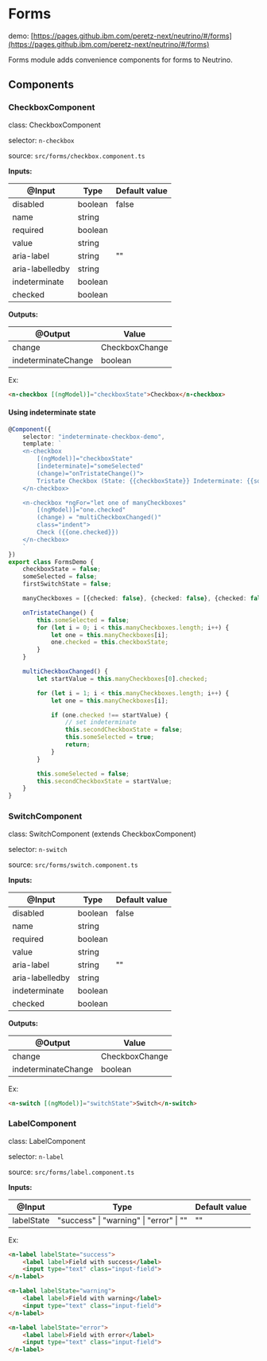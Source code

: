 # Forms

demo: [https://pages.github.ibm.com/peretz-next/neutrino/#/forms](https://pages.github.ibm.com/peretz-next/neutrino/#/forms)

Forms module adds convenience components for forms to Neutrino.

## Components
### CheckboxComponent
class: CheckboxComponent

selector: `n-checkbox`

source: `src/forms/checkbox.component.ts`

**Inputs:**

| @Input          | Type     | Default value |
| --------------- | -------- | ------------- |
| disabled        | boolean  | false         |
| name            | string   |               |
| required        | boolean  |               |
| value           | string   |               |
| aria-label      | string   | ""            |
| aria-labelledby | string   |               |
| indeterminate   | boolean  |               |
| checked         | boolean  |               |

**Outputs:**

| @Output             | Value          |
| ------------------- | -------------- |
| change              | CheckboxChange |
| indeterminateChange | boolean        |

Ex:
```html
<n-checkbox [(ngModel)]="checkboxState">Checkbox</n-checkbox>
```

#### Using indeterminate state

```typescript
@Component({
	selector: "indeterminate-checkbox-demo",
	template: `
	<n-checkbox
		[(ngModel)]="checkboxState"
		[indeterminate]="someSelected"
		(change)="onTristateChange()">
		Tristate Checkbox (State: {{checkboxState}} Indeterminate: {{someSelected}})
	</n-checkbox>

	<n-checkbox *ngFor="let one of manyCheckboxes"
		[(ngModel)]="one.checked"
		(change) = "multiCheckboxChanged()"
		class="indent">
		Check ({{one.checked}})
	</n-checkbox>
	`
})
export class FormsDemo {
	checkboxState = false;
	someSelected = false;
	firstSwitchState = false;

	manyCheckboxes = [{checked: false}, {checked: false}, {checked: false}, {checked: false}];

	onTristateChange() {
		this.someSelected = false;
		for (let i = 0; i < this.manyCheckboxes.length; i++) {
			let one = this.manyCheckboxes[i];
			one.checked = this.checkboxState;
		}
	}

	multiCheckboxChanged() {
		let startValue = this.manyCheckboxes[0].checked;

		for (let i = 1; i < this.manyCheckboxes.length; i++) {
			let one = this.manyCheckboxes[i];

			if (one.checked !== startValue) {
				// set indeterminate
				this.secondCheckboxState = false;
				this.someSelected = true;
				return;
			}
		}

		this.someSelected = false;
		this.secondCheckboxState = startValue;
	}
}
```

### SwitchComponent
class: SwitchComponent (extends CheckboxComponent)

selector: `n-switch`

source: `src/forms/switch.component.ts`

**Inputs:**

| @Input          | Type     | Default value |
| --------------- | -------- | ------------- |
| disabled        | boolean  | false         |
| name            | string   |               |
| required        | boolean  |               |
| value           | string   |               |
| aria-label      | string   | ""            |
| aria-labelledby | string   |               |
| indeterminate   | boolean  |               |
| checked         | boolean  |               |

**Outputs:**

| @Output             | Value          |
| ------------------- | -------------- |
| change              | CheckboxChange |
| indeterminateChange | boolean        |

Ex:
```html
<n-switch [(ngModel)]="switchState">Switch</n-switch>
```

### LabelComponent
class: LabelComponent

selector: `n-label`

source: `src/forms/label.component.ts`

**Inputs:**

| @Input          | Type                                     | Default value |
| --------------- | ---------------------------------------- | ------------- |
| labelState      | "success" \| "warning" \| "error" \| ""  | ""            |

Ex:
```html
<n-label labelState="success">
	<label label>Field with success</label>
	<input type="text" class="input-field">
</n-label>

<n-label labelState="warning">
	<label label>Field with warning</label>
	<input type="text" class="input-field">
</n-label>

<n-label labelState="error">
	<label label>Field with error</label>
	<input type="text" class="input-field">
</n-label>
```

